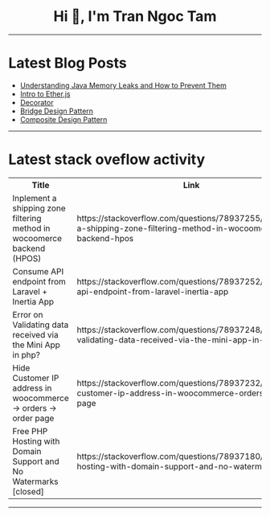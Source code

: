 <h1 align="center">Hi 👋, I'm Tran Ngoc Tam</h1>

---

# Latest Blog Posts 
<!-- BLOG-POST-LIST:START -->
- [Understanding Java Memory Leaks and How to Prevent Them](https://dev.to/isaactony/understanding-java-memory-leaks-and-how-to-prevent-them-2gpa)
- [Intro to Ether.js](https://dev.to/arsh_the_coder/intro-to-etherjs-n76)
- [Decorator](https://dev.to/prashantrmishra/decorator-2kof)
- [Bridge Design Pattern](https://dev.to/prashantrmishra/bridge-design-pattern-4m8i)
- [Composite Design Pattern](https://dev.to/prashantrmishra/composite-design-pattern-5fc)
<!-- BLOG-POST-LIST:END -->

---

# Latest stack oveflow activity
<table>
  <tr><th>Title</th><th>Link</th></tr>
  <!-- STACKOVERFLOW:START --><tr><td>Inplement a shipping zone filtering method in wocoomerce backend &lpar;HPOS&rpar;</td><td>https://stackoverflow.com/questions/78937255/inplement-a-shipping-zone-filtering-method-in-wocoomerce-backend-hpos</td></tr><tr><td>Consume API endpoint from Laravel + Inertia App</td><td>https://stackoverflow.com/questions/78937252/consume-api-endpoint-from-laravel-inertia-app</td></tr><tr><td>Error on Validating data received via the Mini App in php?</td><td>https://stackoverflow.com/questions/78937248/error-on-validating-data-received-via-the-mini-app-in-php</td></tr><tr><td>Hide Customer IP address in woocommerce -&gt; orders -&gt; order page</td><td>https://stackoverflow.com/questions/78937232/hide-customer-ip-address-in-woocommerce-orders-order-page</td></tr><tr><td>Free PHP Hosting with Domain Support and No Watermarks [closed]</td><td>https://stackoverflow.com/questions/78937180/free-php-hosting-with-domain-support-and-no-watermarks</td></tr><!-- STACKOVERFLOW:END -->
</table>

---


